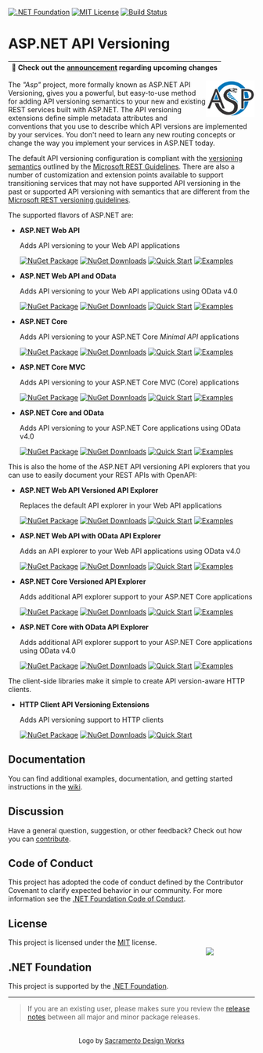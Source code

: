 [![.NET Foundation](https://img.shields.io/badge/.NET%20Foundation-blueviolet.svg)](https://dotnetfoundation.org/projects/aspnet-api-versioning)
[![MIT License](https://img.shields.io/github/license/dotnet/aspnet-api-versioning?color=%230b0&style=flat-square)](https://github.com/dotnet/aspnet-api-versioning/blob/main/LICENSE.txt)
[![Build Status](https://dev.azure.com/aspnet-api-versioning/build/_apis/build/status/dotnet.aspnet-api-versioning?branchName=main)](https://dev.azure.com/aspnet-api-versioning/build/_build/latest?definitionId=1&branchName=main)

# ASP.NET API Versioning

| :mega: Check out the [announcement](../../discussions/807) regarding upcoming changes |
|-|

<img align="right" width="100px" src="logo.svg" />

The _"Asp"_ project, more formally known as ASP.NET API Versioning, gives you a powerful, but easy-to-use method for
adding API versioning semantics to your new and existing REST services built with ASP.NET. The API versioning extensions
define simple metadata attributes and conventions that you use to describe which API versions are implemented by your
services. You don't need to learn any new routing concepts or change the way you implement your services in ASP.NET today.

The default API versioning configuration is compliant with the
[versioning semantics](https://github.com/Microsoft/api-guidelines/blob/master/Guidelines.md#12-versioning)
outlined by the [Microsoft REST Guidelines](https://github.com/Microsoft/api-guidelines). There are also a number
of customization and extension points available to support transitioning services that may not have supported API
versioning in the past or supported API versioning with semantics that are different from the
[Microsoft REST versioning guidelines](https://github.com/Microsoft/api-guidelines/blob/master/Guidelines.md#12-versioning).

The supported flavors of ASP.NET are:

* **ASP.NET Web API**
  <div>Adds API versioning to your Web API applications</div>

  [![NuGet Package](https://img.shields.io/nuget/v/Asp.Versioning.WebApi.svg)](https://www.nuget.org/packages/Asp.Versioning.WebApi)
  [![NuGet Downloads](https://img.shields.io/nuget/dt/Asp.Versioning.WebApi.svg?color=green)](https://www.nuget.org/packages/Asp.Versioning.WebApi)
  [![Quick Start](https://img.shields.io/badge/quick-start-9B6CD1)](../../wiki/New-Services-Quick-Start#aspnet-web-api)
  [![Examples](https://img.shields.io/badge/example-code-2B91AF)](../../tree/main/examples/AspNet/WebApi)

* **ASP.NET Web API and OData**
  <div>Adds API versioning to your Web API applications using OData v4.0</div>

  [![NuGet Package](https://img.shields.io/nuget/v/Asp.Versioning.WebApi.OData.svg)](https://www.nuget.org/packages/Asp.Versioning.WebApi.OData)
  [![NuGet Downloads](https://img.shields.io/nuget/dt/Asp.Versioning.WebApi.OData.svg?color=green)](https://www.nuget.org/packages/Asp.Versioning.WebApi.OData)
  [![Quick Start](https://img.shields.io/badge/quick-start-9B6CD1)](../../wiki/New-Services-Quick-Start#aspnet-web-api-with-odata-v40)
  [![Examples](https://img.shields.io/badge/example-code-2B91AF)](../../tree/main/examples/AspNet/OData)

* **ASP.NET Core**
  <div>Adds API versioning to your ASP.NET Core <i>Minimal API</i> applications</div>

  [![NuGet Package](https://img.shields.io/nuget/v/Asp.Versioning.Http.Versioning.svg)](https://www.nuget.org/packages/Asp.Versioning.Http.Versioning)
  [![NuGet Downloads](https://img.shields.io/nuget/dt/Asp.Versioning.Http.svg?color=green)](https://www.nuget.org/packages/Asp.Versioning.Http.Versioning)
  [![Quick Start](https://img.shields.io/badge/quick-start-9B6CD1)](../../wiki/New-Services-Quick-Start#aspnet-core)
  [![Examples](https://img.shields.io/badge/example-code-2B91AF)](../../tree/main/examples/AspNetCore/WebApi)

* **ASP.NET Core MVC**
  <div>Adds API versioning to your ASP.NET Core MVC (Core) applications</div>

  [![NuGet Package](https://img.shields.io/nuget/v/Asp.Versioning.Mvc.svg)](https://www.nuget.org/packages/Asp.Versioning.Mvc)
  [![NuGet Downloads](https://img.shields.io/nuget/dt/Asp.Versioning.Mvc.svg?color=green)](https://www.nuget.org/packages/Asp.Versioning.Mvc)
  [![Quick Start](https://img.shields.io/badge/quick-start-9B6CD1)](../../wiki/New-Services-Quick-Start#aspnet-core)
  [![Examples](https://img.shields.io/badge/example-code-2B91AF)](../../tree/main/examples/AspNetCore/WebApi)

* **ASP.NET Core and OData**
  <div>Adds API versioning to your ASP.NET Core applications using OData v4.0</div>

  [![NuGet Package](https://img.shields.io/nuget/v/Asp.Versioning.OData.svg)](https://www.nuget.org/packages/Asp.Versioning.OData)
  [![NuGet Downloads](https://img.shields.io/nuget/dt/Asp.Versioning.OData.svg?color=green)](https://www.nuget.org/packages/Asp.Versioning.OData)
  [![Quick Start](https://img.shields.io/badge/quick-start-9B6CD1)](../../wiki/New-Services-Quick-Start#aspnet-core-with-odata-v40)
  [![Examples](https://img.shields.io/badge/example-code-2B91AF)](../../tree/main/examples/AspNetCore/OData)

This is also the home of the ASP.NET API versioning API explorers that you can use to easily document your REST APIs with OpenAPI:

* **ASP.NET Web API Versioned API Explorer**
  <div>Replaces the default API explorer in your Web API applications</div>

  [![NuGet Package](https://img.shields.io/nuget/v/Asp.Versioning.WebApi.ApiExplorer.svg)](https://www.nuget.org/packages/Asp.Versioning.WebApi.ApiExplorer)
  [![NuGet Downloads](https://img.shields.io/nuget/dt/Asp.Versioning.WebApi.ApiExplorer.svg?color=green)](https://www.nuget.org/packages/Asp.Versioning.WebApi.ApiExplorer)
  [![Quick Start](https://img.shields.io/badge/quick-start-9B6CD1)](../../wiki/API-Documentation#aspnet-web-api)
  [![Examples](https://img.shields.io/badge/example-code-2B91AF)](../../tree/main/examples/AspNet/WebApi/OpenApiWebApiSample)

* **ASP.NET Web API with OData API Explorer**
  <div>Adds an API explorer to your Web API applications using OData v4.0</div>

  [![NuGet Package](https://img.shields.io/nuget/v/Asp.Versioning.WebApi.OData.ApiExplorer.svg)](https://www.nuget.org/packages/Asp.Versioning.WebApi.OData.ApiExplorer)
  [![NuGet Downloads](https://img.shields.io/nuget/dt/Asp.Versioning.WebApi.OData.ApiExplorer.svg?color=green)](https://www.nuget.org/packages/Asp.Versioning.WebApi.OData.ApiExplorer)
  [![Quick Start](https://img.shields.io/badge/quick-start-9B6CD1)](../../wiki/API-Documentation#aspnet-web-api-with-odata)
  [![Examples](https://img.shields.io/badge/example-code-2B91AF)](../../tree/main/examples/AspNet/OData/OpenApiODataWebApiSample)

* **ASP.NET Core Versioned API Explorer**
  <div>Adds additional API explorer support to your ASP.NET Core applications</div>

  [![NuGet Package](https://img.shields.io/nuget/v/Asp.Versioning.Mvc.ApiExplorer.svg)](https://www.nuget.org/packages/Asp.Versioning.Mvc.ApiExplorer)
  [![NuGet Downloads](https://img.shields.io/nuget/dt/Asp.Versioning.Mvc.ApiExplorer.svg?color=green)](https://www.nuget.org/packages/Asp.Versioning.Mvc.ApiExplorer)
  [![Quick Start](https://img.shields.io/badge/quick-start-9B6CD1)](../../wiki/API-Documentation#aspnet-core)
  [![Examples](https://img.shields.io/badge/example-code-2B91AF)](../../tree/main/examples/AspNetCore/WebApi/OpenApiSample)

* **ASP.NET Core with OData API Explorer**
  <div>Adds additional API explorer support to your ASP.NET Core applications using OData v4.0</div>

  [![NuGet Package](https://img.shields.io/nuget/v/Asp.Versioning.OData.ApiExplorer.svg)](https://www.nuget.org/packages/Asp.Versioning.OData.ApiExplorer)
  [![NuGet Downloads](https://img.shields.io/nuget/dt/Asp.Versioning.OData.ApiExplorer.svg?color=green)](https://www.nuget.org/packages/Asp.Versioning.OData.ApiExplorer)
  [![Quick Start](https://img.shields.io/badge/quick-start-9B6CD1)](../../wiki/API-Documentation#aspnet-core-with-odata)
  [![Examples](https://img.shields.io/badge/example-code-2B91AF)](../../tree/main/examples/AspNetCore/OData/OpenApiODataSample)

The client-side libraries make it simple to create API version-aware HTTP clients.

* **HTTP Client API Versioning Extensions**
  <div>Adds API versioning support to HTTP clients</div>

  [![NuGet Package](https://img.shields.io/nuget/v/Asp.Versioning.Http.Client.svg)](https://www.nuget.org/packages/Asp.Versioning.Http.Client)
  [![NuGet Downloads](https://img.shields.io/nuget/dt/Asp.Versioning.Http.Client.svg?color=green)](https://www.nuget.org/packages/Asp.Versioning.Http.Client)
  [![Quick Start](https://img.shields.io/badge/quick-start-9B6CD1)](../../wiki/API-Documentation#http-client)

## Documentation

You can find additional examples, documentation, and getting started instructions in the [wiki](../../wiki).

## Discussion

Have a general question, suggestion, or other feedback? Check out how you can [contribute](docs/CONTRIBUTING.md).

## Code of Conduct

This project has adopted the code of conduct defined by the Contributor Covenant to clarify expected behavior in our community.
For more information see the [.NET Foundation Code of Conduct](https://dotnetfoundation.org/code-of-conduct).

## License

This project is licensed under the [MIT](LICENSE.TXT) license.

## .NET Foundation

[<img align="right" width="100px" style="margin:-70px 0px 0px 0px" src="https://dotnetfoundation.org/img/logo_v4.svg" />](https://dotnetfoundation.org/projects/aspnet-api-versioning)
This project is supported by the [.NET Foundation](https://dotnetfoundation.org).

----
> If you are an existing user, please makes sure you review the [release notes](../../releases) between all major and minor package releases.

<div style="text-align:center;margin-top:32px;font-size:small">Logo by <a href="https://sacramento-design.com" target="_blank">Sacramento Design Works</a></div>